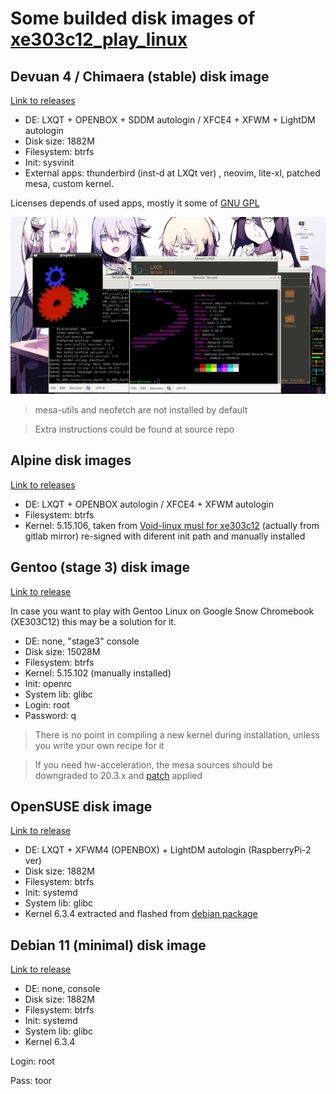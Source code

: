 # Some builded disk images of [xe303c12_play_linux](https://github.com/quarkscript/xe303c12_play_linux)

## Devuan 4 / Chimaera (stable) disk image
[Link to releases](https://github.com/quarkscript2/xe303c12_arm_linux/releases/tag/Devuan_Chimaera_Arm_for_Google_Snow_Chromebook)
- DE: LXQT + OPENBOX + SDDM autologin / XFCE4 + XFWM + LightDM autologin
- Disk size: 1882M
- Filesystem: btrfs
- Init: sysvinit
- External apps: thunderbird (inst-d at LXQt ver) , neovim, lite-xl, patched mesa, custom kernel.

Licenses depends of used apps, mostly it some of [GNU GPL](https://www.gnu.org/licenses/)

![](demo.jpg)

> mesa-utils and neofetch are not installed by default

> Extra instructions could be found at source repo

## Alpine disk images
[Link to releases](https://github.com/quarkscript2/xe303c12_arm_linux/releases/tag/Alpine_for_Google_Snow_Chromebook)

- DE:  LXQT + OPENBOX autologin / XFCE4 + XFWM autologin
- Filesystem: btrfs
- Kernel: 5.15.106, taken from [Void-linux musl for xe303c12](https://github.com/quarkscript/linux-armv7-xe303c12-only) (actually from gitlab mirror) re-signed with diferent init path and manually installed

## Gentoo (stage 3) disk image
[Link to release](https://github.com/quarkscript2/xe303c12_arm_linux/releases/tag/Gentoo_armv7hf_for_Google_Snow_Chromebook)

In case you want to play with Gentoo Linux on Google Snow Chromebook (XE303C12) this may be a solution for it. 
- DE: none, "stage3" console
- Disk size: 15028M
- Filesystem: btrfs
- Kernel: 5.15.102 (manually installed)
- Init: openrc
- System lib: glibc
- Login: root
- Password: q
> There is no point in compiling a new kernel during installation, unless you write your own recipe for it

> If you need hw-acceleration, the mesa sources should be downgraded to 20.3.x and [patch](https://github.com/quarkscript/linux-armv7-xe303c12-only/blob/master/archlinuxarm/some_forked_apps/mesa/gpuac.patch) applied

## OpenSUSE disk image
[Link to release](https://github.com/quarkscript2/xe303c12_arm_linux/releases/tag/Opensuse_Arm_for_Google_Snow_Chromebook)
- DE: LXQT + XFWM4 (OPENBOX) + LightDM autologin (RaspberryPi-2 ver)
- Disk size: 1882M
- Filesystem: btrfs
- Init: systemd
- System lib: glibc
- Kernel 6.3.4 extracted and flashed from [debian package](https://gitlab.com/quarkscript/linarm/-/blob/master/pkg/linux-kernel-xe303c12-6.3.4.deb)

## Debian 11 (minimal) disk image
[Link to release](https://github.com/quarkscript2/xe303c12_arm_linux/releases/tag/Debian_Arm_for_Google_Snow_Chromebook)
- DE: none, console
- Disk size: 1882M
- Filesystem: btrfs
- Init: systemd
- System lib: glibc
- Kernel 6.3.4 

Login: root 

Pass: toor
